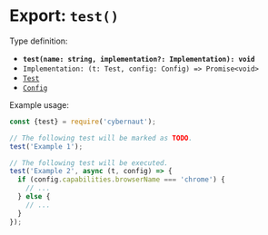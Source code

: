 # Export: `test()`

Type definition:

* **`test(name: string, implementation?: Implementation): void`**
* `Implementation: (t: Test, config: Config) => Promise<void>`
* [`Test`](../interfaces/test.md)
* [`Config`](../../overview/configuring-cybernaut.md)

Example usage:

```js
const {test} = require('cybernaut');

// The following test will be marked as TODO.
test('Example 1');

// The following test will be executed.
test('Example 2', async (t, config) => {
  if (config.capabilities.browserName === 'chrome') {
    // ...
  } else {
    // ...
  }
});
```
